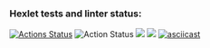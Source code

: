 ### Hexlet tests and linter status:
[![Actions Status](https://github.com/EzerTigger/python-project-50/workflows/hexlet-check/badge.svg)](https://github.com/EzerTigger/python-project-50/actions)
![Action Status](https://github.com/EzerTigger/python-project-50/actions/workflows/my_workflow.yml/badge.svg)
<a href="https://codeclimate.com/github/EzerTigger/python-project-50/maintainability"><img src="https://api.codeclimate.com/v1/badges/caa0b76920f59f6618d1/maintainability" /></a>
<a href="https://codeclimate.com/github/EzerTigger/python-project-50/test_coverage"><img src="https://api.codeclimate.com/v1/badges/caa0b76920f59f6618d1/test_coverage" /></a>
[![asciicast](https://asciinema.org/a/551144.svg)](https://asciinema.org/a/551144)